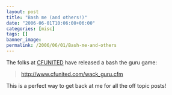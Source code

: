 ```yaml
---
layout: post
title: "Bash me (and others!)"
date: "2006-06-01T10:06:00+06:00"
categories: [misc]
tags: []
banner_image: 
permalink: /2006/06/01/Bash-me-and-others
---
```


The folks at <a href="http://www.cfunited.com">CFUNITED</a> have released a bash the guru game:

<blockquote>
<a href="http://www.cfunited.com/wack_guru.cfm">http://www.cfunited.com/wack_guru.cfm</a>
</blockquote>

This is a perfect way to get back at me for all the off topic posts!